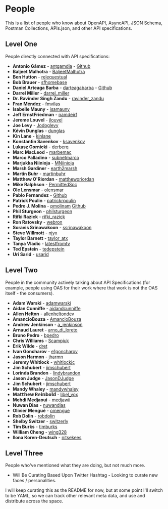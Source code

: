 # People
This is a list of people who know about OpenAPI, AsyncAPI, JSON Schema, Postman Collections, APIs.json, and other API specifications.

## Level One
People directly connected with API specifications:

- **Antonio Gámez** - [antgamdia](https://twitter.com/antgamdia) - [Github](https://github.com/antgamdia)
- **Baljeet Malhotra** - [BaljeetMalhotra](https://twitter.com/BaljeetMalhotra)
- **Ben Hutton** - [relequestual](https://twitter.com/relequestual)
- **Bob Brauer** - [sfhomebase](https://twitter.com/sfhomebase)
- **Daniel Arteaga Barba** - [darteagabarba](https://twitter.com/darteagabarba) - [Github](https://github.com/dani8art)
- **Darrel Miller** - [darrel_miller](https://twitter.com/darrel_miller)
- **Dr. Ravinder Singh Zandu** - [ravinder_zandu](https://twitter.com/ravinder_zandu)
- **Fran Méndez** - [fmvilas](https://twitter.com/fmvilas)
- **Isabelle Mauny** - [isamauny](https://twitter.com/isamauny)
- **Jeff ErnstFriedman** - [namdeirf](https://twitter.com/namdeirf)
- **Jerome Louvel** - [jlouvel](https://twitter.com/jlouvel)
- **Joe Levy** - [Jodoglevy](https://twitter.com/Jodoglevy)
- **Kévin Dunglas** - [dunglas](https://twitter.com/dunglas)
- **Kin Lane** - [kinlane](https://twitter.com/kinlane)
- **Konstantin Savenkov** - [ksavenkov](https://twitter.com/ksavenkov)
- **Lukasz Gornicki** - [derberq](https://twitter.com/derberq)
- **Marc MacLeod** - [marbemac](https://twitter.com/marbemac)
- **Marco Palladino** - [subnetmarco](https://twitter.com/subnetmarco)
- **Marjukka Niinioja** - [MNiinioja](https://twitter.com/MNiinioja)
- **Marsh Gardiner** - [earth2marsh](https://twitter.com/earth2marsh)
- **Martin Buhr** - [martinbuhr](https://twitter.com/martinbuhr)
- **Matthew O'Riordan** - [mattheworiordan](https://twitter.com/mattheworiordan)
- **Mike Ralphson** - [PermittedSoc](https://twitter.com/PermittedSoc)
- **Ole Lensmar** - [olensmar](https://twitter.com/olensmar)
- **Pablo Fernandez** - [Github](https://github.com/pafmon)
- **Patrick Poulin** - [patrickrpoulin](https://twitter.com/patrickrpoulin)
- **Pedro J. Molina** - [pmolinam](https://twitter.com/pmolinam) [Github](https://github.com/pjmolina)
- **Phil Sturgeon** - [philsturgeon](https://twitter.com/philsturgeon)
- **Rifki Razick** - [rifki_razick](https://twitter.com/rifki_razick)
- **Ron Ratovsky** - [webron](https://twitter.com/webron)
- **Soravis Srinawakoon** - [ssrinawakoon](https://twitter.com/ssrinawakoon)
- **Steve Willmott** - [njyx](https://twitter.com/njyx)
- **Taylor Barnett** - [taylor_atx](https://twitter.com/taylor_atx)
- **Tanya Vladic** - [latestfromtv](https://twitter.com/latestfromtv)
- **Ted Epstein** - [tedepstein](https://twitter.com/tedepstein)
- **Uri Sarid** - [usarid](https://twitter.com/usarid)

## Level Two
People in the community actively talking about API Specifications (for example, people using OAS for their work where that work is not the OAS itself - the consumers).

- **Adam Warski** - [adamwarski](https://twitter.com/adamwarski)
- **Aidan Cunniffe** - [aidandcunniffe](https://twitter.com/aidandcunniffe)
- **Allen Helton** - [allenheltondev](https://twitter.com/allenheltondev)
- **AmancioBouza** - [AmancioBouza](https://twitter.com/AmancioBouza)
- **Andrew Jenkinson** - [a_jenkinson](https://twitter.com/a_jenkinson)
- **Arnaud Lauret** - [arno_di_loreto](https://twitter.com/arno_di_loreto)
- **Bruno Pedro** - [bpedro](https://twitter.com/bpedro)
- **Chris Williams** - [Scampiuk](https://twitter.com/Scampiuk)
- **Erik Wilde** - [dret](https://twitter.com/dret)
- **Ivan Goncharov** - [e1goncharov](https://twitter.com/e1goncharov)
- **Jason Harmon** - [jharmn](https://twitter.com/jharmn)
- **Jeremy Whitlock** - [whitlockjc](https://twitter.com/whitlockjc)
- **Jim Schubert** - [jimschubert](https://twitter.com/jimschubert)
- **Lorinda Brandon** - [lindybrandon](https://twitter.com/lindybrandon)
- **Jason Judge** - [JasonDJudge](https://twitter.com/JasonDJudge)
- **Jim Schubert** - [jimschubert](https://twitter.com/jimschubert)
- **Mandy Whaley** - [mandywhaley](https://twitter.com/mandywhaley)
- **M𝕒𝕥𝕥𝕙𝕖𝕨 R𝕖𝕚𝕟𝕓𝕠𝕝𝕕** - [libel_vox](https://twitter.com/libel_vox)
- **Mehdi Medjaoui** - [medjawii](https://twitter.com/medjawii)
- **Nuwan Dias** - [nuwandias](https://twitter.com/nuwandias)
- **Olivier Mengué** - [omengue](https://twitter.com/omengue)
- **Rob Dolin** - [robdolin](https://twitter.com/robdolin)
- **Shelby Switzer** - [switzerly](https://twitter.com/switzerly)
- **Tim Burks** - [timburks](https://twitter.com/timburks)
- **William Cheng** - [wing328](https://twitter.com/wing328)
- **Ilona Koren-Deutsch** - [nitsekees](https://twitter.com/nitsekees)

## Level Three
People who've mentioned what they are doing, but not much more.

- Will Be Curating Based Upon Twitter Hashtag - Looking to curate new faces / personalities.

I will keep curating this as the README for now, but at some point I'll switch to be YAML, so we can track other relevant meta data, and use and distribute across the space.
